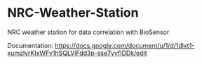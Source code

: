 # NRC-Weather-Station
NRC weather station for data correlation with BioSensor

Documentation: https://docs.google.com/document/u/1/d/1dlxt1-xumzlyrKIxWFv1hSQLViFdd3p-sse7yvfIDDk/edit
